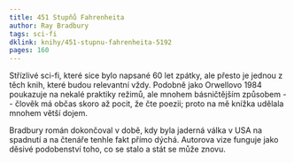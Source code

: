 ```yaml
---
title: 451 Stupňů Fahrenheita
author: Ray Bradbury
tags: sci-fi
dklink: knihy/451-stupnu-fahrenheita-5192
pages: 160
---
```


Střízlivé sci-fi, které sice bylo napsané 60 let zpátky, ale přesto je jednou z těch knih, které budou relevantní vždy. Podobně jako Orwellovo 1984 poukazuje na nekalé praktiky režimů, ale mnohem básničtějším způsobem -- člověk má občas skoro až pocit, že čte poezii; proto na mě knížka udělala mnohem větší dojem.

Bradbury román dokončoval v době, kdy byla jaderná válka v USA na spadnutí a na čtenáře tenhle fakt přímo dýchá. Autorova vize funguje jako děsivé podobenství toho, co se stalo a stát se může znovu.